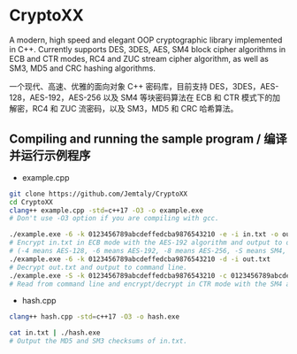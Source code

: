 # CryptoXX

A modern, high speed and elegant OOP cryptographic library implemented in C++. Currently supports DES, 3DES, AES, SM4 block cipher algorithms in ECB and CTR modes, RC4 and ZUC stream cipher algorithm, as well as SM3, MD5 and CRC hashing algorithms.

一个现代、高速、优雅的面向对象 C++ 密码库，目前支持 DES，3DES，AES-128，AES-192，AES-256 以及 SM4 等块密码算法在 ECB 和 CTR 模式下的加解密，RC4 和 ZUC 流密码，以及 SM3，MD5 和 CRC 哈希算法。

## Compiling and running the sample program / 编译并运行示例程序

- example.cpp

```sh
git clone https://github.com/Jemtaly/CryptoXX
cd CryptoXX
clang++ example.cpp -std=c++17 -O3 -o example.exe
# Don't use -O3 option if you are compiling with gcc.
```

```sh
./example.exe -6 -k 0123456789abcdeffedcba9876543210 -e -i in.txt -o out.txt
# Encrypt in.txt in ECB mode with the AES-192 algorithm and output to out.txt.
# (-4 means AES-128, -6 means AES-192, -8 means AES-256, -S means SM4, KEY and IV are entered in hexadecimal format)
./example.exe -6 -k 0123456789abcdeffedcba9876543210 -d -i out.txt
# Decrypt out.txt and output to command line.
./example.exe -S -k 0123456789abcdeffedcba9876543210 -c 0123456789abcdeffedcba9876543210 -o out.txt
# Read from command line and encrypt/decrypt in CTR mode with the SM4 algorithm.
```

- hash.cpp

```sh
clang++ hash.cpp -std=c++17 -O3 -o hash.exe
```

```sh
cat in.txt | ./hash.exe
# Output the MD5 and SM3 checksums of in.txt.
```
